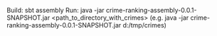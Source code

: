 Build:
sbt assembly
Run:
java -jar crime-ranking-assembly-0.0.1-SNAPSHOT.jar <path_to_directory_with_crimes>
(e.g.  java -jar crime-ranking-assembly-0.0.1-SNAPSHOT.jar d:/tmp/crimes)
